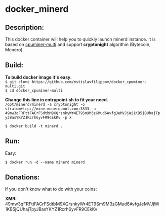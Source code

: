 # docker_minerd

## Description:

This docker container will help you to quickly launch minerd instance.
It is based on [cpuminer-multi](https://github.com/wolf9466/cpuminer-multi) and support **cryptonight** algorithm (Bytecoin, Monero).  

## Build:

**To build docker image it's easy.**  
``$ git clone https://github.com/mstislavfilippov/docker_cpuminer-multi.git``  
``$ cd docker_cpuminer-multi``  
  

**Change this line in entrypoint.sh to fit your need.**  
``/opt/minerd/minerd -a cryptonight -o stratum+tcp://mine.moneropool.com:3333 -u 49mw3qFRFttFACrFSdtbM9XQrsnkyWr4ET9Sm9M3zGMud6AvfgJeMVJjWi1KB5jQUhajTpyJBasYKYZ1Rcrh6yvFR9CEkKv -p x``


``$ docker build -t minerd .``

## Run:
Easy:

``$ docker run -d --name minerd minerd``

## Donations:

If you don't know what to do with your coins:

**XMR:** 49mw3qFRFttFACrFSdtbM9XQrsnkyWr4ET9Sm9M3zGMud6AvfgJeMVJjWi1KB5jQUhajTpyJBasYKYZ1Rcrh6yvFR9CEkKv  
